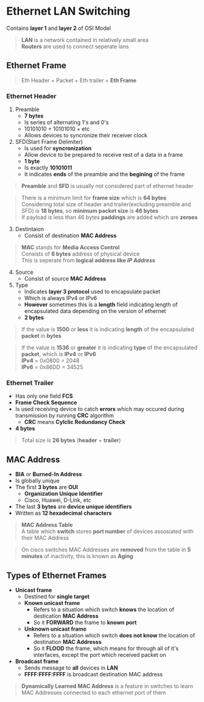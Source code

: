 # Ethernet LAN Switching
Contains **layer 1** and **layer 2** of OSI Model

> **LAN** is a network contained in relatively small area  
> **Routers** are used to connect seperate lans

## Ethernet Frame
> Eth Header + Packet + Eth trailer = **Eth Frame**

### Ethernet Header
1. Preamble
    * **7 bytes**
    * Is series of alternating 1's and 0's
    * 10101010 + 10101010 + etc
    * Allows devices to syncronize their receiver clock
2. SFD(Start Frame Delimiter)
    * Is used for **syncronization**
    * Allow device to be prepared to receive rest of a data in a frame
    * **1 byte**
    * Is exactly **10101011**
    * It indicates **ends** of the preamble and the **begining** of the frame
> **Preamble** and **SFD** is usually not considered part of ethernet header

> There is a minimum limit for **frame size** which is **64 bytes**  
> Considering total size of header and trailer(excluding preamble and SFD)
> is **18 bytes**, so **minimum packet size** is **46 bytes**  
> If payload is less than 46 bytes **paddings** are added which are **zeroes**

3. Destintaion
    * Consist of destination **MAC Address**
> **MAC** stands for **Media Access Control**  
> Consists of **6 bytes** address of physical device  
> This is seperate from **logical address like *IP Address***
4. Source
    * Consist of source **MAC Address**
5. Type
    * Indicates **layer 3 protocol** used to encapsulate packet
    * Which is always IPv4 or IPv6
    * **However** sometimes this is a **length** field indicating length of
      encapsulated data depending on the version of ethernet
    * **2 bytes**
> If the value is **1500** or **less** it is indicating **length** of the encapsulated **packet** in **bytes**

> If the value is **1536** or **greater** it is indicating **type** of the
> encapsulated **packet**, which is **IPv4** or **IPv6**  
> **IPv4** = 0x0800 = 2048  
> **IPv6** = 0x86DD = 34525

### Ethernet Trailer
* Has only one field **FCS**
* **Frame Check Sequence**
* Is used receiving device to catch **errors** which may occured during
  transmission by running **CRC** algorithm
  * **CRC** means **Cylclic Redundancy Check**
* **4 bytes**

> Total size is **26 bytes** (**header** + **trailer**)

## MAC Address
* **BIA** or **Burned-In Address**
* Is globally unique
* The first **3 bytes** are **OUI**
  * **Organization Unique Identifier**
  * Cisco, Huawei, D-Link, etc
* The last **3 bytes** are **device unique identifiers**
* Written as **12 hexadecimal characters**

> **MAC Address Table**  
> A table which **switch** stores **port number** of devices assosiated with
> their MAC Address

> On cisco switches MAC Addresses are **removed** from the table in **5 minutes**
> of inactivity, this is known as **Aging**

## Types of Ethernet Frames
* **Unicast frame**
  * Destined for **single target**
  * **Known unicast frame**
    * Refers to a situation which switch **knows** the location of destication
      **MAC Address**
    * So it **FORWARD** the frame to **known port**
  * **Unknown unicast frame**
    * Refers to a situation which switch **does not know** the location of
      destination **MAC Addresss**
    * So it **FLOOD** the frame, which means for through all of it's interfaces,
      except the port which received packet on
* **Broadcast frame**
  * Sends message to **all** devices in **LAN**
  * **FFFF:FFFF:FFFF** is broadcast destination MAC address

> **Dynamically Learned MAC Address** is a feature in switches to learn
> MAC Addresses connected to each ethernet port of them

